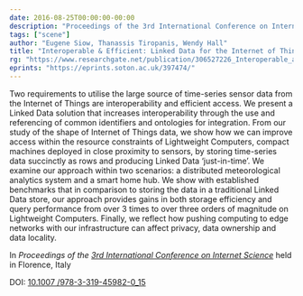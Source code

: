 ```yaml
---
date: 2016-08-25T00:00:00-00:00
description: "Proceedings of the 3rd International Conference on Internet Science"
tags: ["scene"]
author: "Eugene Siow, Thanassis Tiropanis, Wendy Hall"
title: "Interoperable & Efficient: Linked Data for the Internet of Things"
rg: "https://www.researchgate.net/publication/306527226_Interoperable_and_Efficient_Linked_Data_for_the_Internet_of_Things"
eprints: "https://eprints.soton.ac.uk/397474/"
---
```


Two requirements to utilise the large source of time-series sensor data from the Internet of Things are interoperability and efficient access. We present a Linked Data solution that increases interoperability through the use and referencing of common identifiers and ontologies for integration. From our study of the shape of Internet of Things data, we show how we can improve access within the resource constraints of Lightweight Computers, compact machines deployed in close proximity to sensors, by storing time-series data succinctly as rows and producing Linked Data ‘just-in-time’. We examine our approach within two scenarios: a distributed meteorological analytics system and a smart home hub. We show with established benchmarks that in comparison to storing the data in a traditional Linked Data store, our approach provides gains in both storage efficiency and query performance from over 3 times to over three orders of magnitude on Lightweight Computers. Finally, we reflect how pushing computing to edge networks with our infrastructure can affect privacy, data ownership and data locality.

In _Proceedings of the [3rd International Conference on Internet Science](http://internetscienceconference.eu/insci2016.html)_ held in Florence, Italy

DOI: [10.1007 /978-3-319-45982-0_15](https://doi.org/10.1007/978-3-319-45982-0_15)